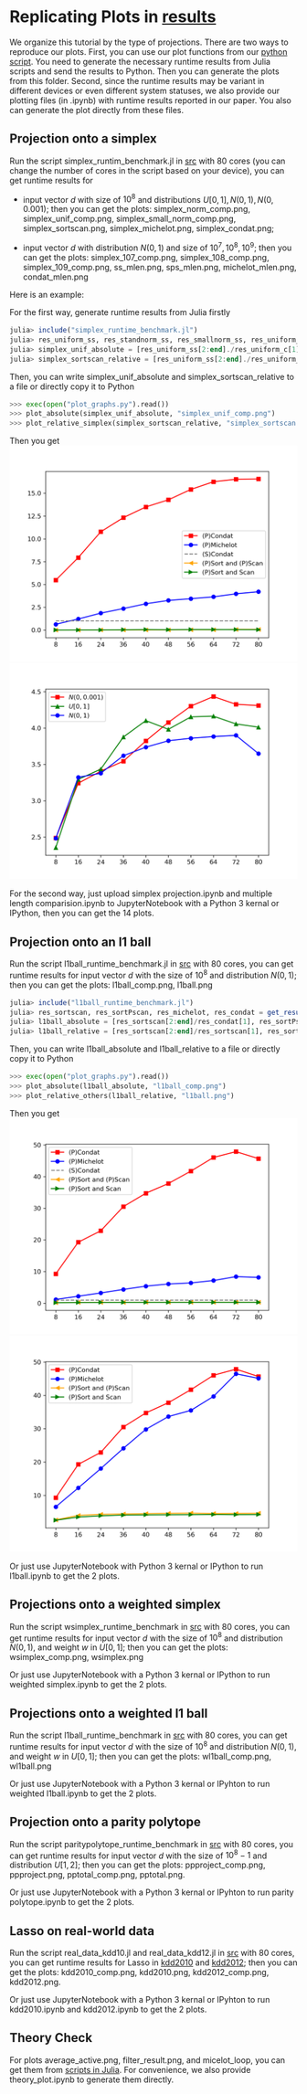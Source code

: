 # Replicating Plots in [results](results)

We organize this tutorial by the type of projections. There are two ways to reproduce our plots. First, you can use our plot functions from our [python script](/src/plot_graphs.py). You need to generate the necessary runtime results from Julia scripts and send the results to Python. Then you can generate the plots from this folder. Second, since the runtime results may be variant in different devices or even different system statuses, we also provide our plotting files (in .ipynb) with runtime results reported in our paper. You also can generate the plot directly from these files.

## Projection onto a simplex

Run the script simplex_runtim_benchmark.jl in [src](/src) with 80 cores (you can change the number of cores in the script based on your device), you can get runtime results for
- input vector $d$ with size of $10^8$ and distributions $U[0,1], N(0,1), N(0, 0.001)$; then you can get the plots: simplex_norm_comp.png, simplex_unif_comp.png, simplex_small_norm_comp.png, simplex_sortscan.png, simplex_michelot.png, simplex_condat.png;

- input vector $d$ with distribution $N(0,1)$ and size of $10^7, 10^8, 10^9$; then you can get the plots: simplex_107_comp.png, simplex_108_comp.png, simplex_109_comp.png, ss_mlen.png, sps_mlen.png, michelot_mlen.png, condat_mlen.png

Here is an example:

For the first way, generate runtime results from Julia firstly
```julia
julia> include("simplex_runtime_benchmark.jl")
julia> res_uniform_ss, res_standnorm_ss, res_smallnorm_ss, res_uniform_sps, res_standnorm_sps, res_smallnorm_sps, res_uniroms_m, res_standnorm_m, res_smallnorm_m, res_uniform_c, res_standnorm_c, res_smallnorm_c = get_result_length()
julia> simplex_unif_absolute = [res_uniform_ss[2:end]./res_uniform_c[1], res_uniform_sps[2:end]./res_uniform_c[1], res_uniform_m[2:end]./res_uniform_c[1], res_uniform_c[2:end]./res_uniform_c[1]]
julia> simplex_sortscan_relative = [res_uniform_ss[2:end]./res_uniform_ss[1], res_standnorm_ss[2:end]./res_standnorms[1], res_smallnorm_ss[2:end]./res_smallnorm_ss[1]]
```
Then, you can write simplex_unif_absolute and simplex_sortscan_relative to a file or directly copy it to Python

```python
>>> exec(open("plot_graphs.py").read())
>>> plot_absolute(simplex_unif_absolute, "simplex_unif_comp.png")
>>> plot_relative_simplex(simplex_sortscan_relative, "simplex_sortscan.png")
```

Then you get
![simplex_unif_comp.png](simplex_unif_comp.png)
![simplex_sortscan.png](simplex_sortscan.png)

For the second way, just upload simplex projection.ipynb and multiple length comparision.ipynb to JupyterNotebook with a Python 3 kernal or IPython, then you can get the 14 plots.

## Projection onto an l1 ball

Run the script l1ball_runtime_benchmark.jl in [src](src) with 80 cores, you can get runtime results for input vector $d$ with the size of $10^8$ and distribution $N(0,1)$; then you can get the plots: l1ball_comp.png, l1ball.png

```julia
julia> include("l1ball_runtime_benchmark.jl")
julia> res_sortscan, res_sortPscan, res_michelot, res_condat = get_result()
julia> l1ball_absolute = [res_sortscan[2:end]/res_condat[1], res_sortPscan[2:end]/res_condat[1], res_michelot[2:end]/res_condat[1], res_condat[2:end]/res_condat[1]]
julia> l1ball_relative = [res_sortscan[2:end]/res_sortscan[1], res_sortPscan[2:end]/res_sortPscan[1], res_michelot[2:end]/res_michelot[1], res_condat[2:end]/res_condat[1]]
```
Then, you can write l1ball_absolute and l1ball_relative to a file or directly copy it to Python

```python
>>> exec(open("plot_graphs.py").read())
>>> plot_absolute(l1ball_absolute, "l1ball_comp.png")
>>> plot_relative_others(l1ball_relative, "l1ball.png")
```

Then you get
![l1ball_comp.png](l1ball_comp.png)
![l1ball.png](l1ball.png)

Or just use JupyterNotebook with Python 3 kernal or IPython to run l1ball.ipynb to get the 2 plots.

## Projections onto a weighted simplex

Run the script wsimplex_runtime_benchmark in [src](src) with 80 cores, you can get runtime results for input vector $d$ with the size of $10^8$ and distribution $N(0,1)$, and weight $w$ in $U[0,1]$; then you can get the plots: wsimplex_comp.png, wsimplex.png

Or just use JupyterNotebook with a Python 3 kernal or IPython to run weighted simplex.ipynb to get the 2 plots.

## Projections onto a weighted l1 ball

Run the script l1ball_runtime_benchmark in [src](src) with 80 cores, you can get runtime results for input vector $d$ with the size of $10^8$ and distribution $N(0,1)$, and weight $w$ in $U[0,1]$; then you can get the plots: wl1ball_comp.png, wl1ball.png

Or just use JupyterNotebook with a Python 3 kernal or IPyhton to run weighted l1ball.ipynb to get the 2 plots.

## Projection onto a parity polytope

Run the script paritypolytope_runtime_benchmark in [src](src) with 80 cores, you can get runtime results for input vector $d$ with the size of $10^8-1$ and distribution $U[1,2]$; then you can get the plots: ppproject_comp.png, ppproject.png, pptotal_comp.png, pptotal.png.

Or just use JupyterNotebook with a Python 3 kernal or IPyhton to run parity polytope.ipynb to get the 2 plots.

## Lasso on real-world data

Run the script real_data_kdd10.jl and real_data_kdd12.jl in [src](src) with 80 cores, you can get runtime results for Lasso in [kdd2010](https://www.csie.ntu.edu.tw/~cjlin/libsvmtools/datasets/binary.html#kdd2010%20(algebra)) and [kdd2012](https://www.csie.ntu.edu.tw/~cjlin/libsvmtools/datasets/binary.html#kdd2012); then you can get the plots: kdd2010_comp.png, kdd2010.png, kdd2012_comp.png, kdd2012.png.

Or just use JupyterNotebook with a Python 3 kernal or IPyhton to run kdd2010.ipynb and kdd2012.ipynb to get the 2 plots.

## Theory Check

For plots average_active.png, filter_result.png, and micelot_loop, you can get them from [scripts in Julia](/src/theory_check). For convenience, we also provide theory_plot.ipynb to generate them directly.
